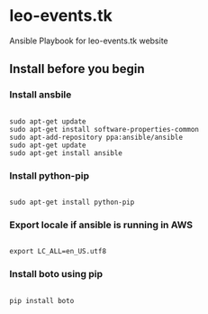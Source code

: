 # leo-events.tk
Ansible Playbook for leo-events.tk website

## Install before you begin
### Install ansbile

<pre><code>
sudo apt-get update
sudo apt-get install software-properties-common
sudo apt-add-repository ppa:ansible/ansible
sudo apt-get update
sudo apt-get install ansible
</code></pre>

### Install python-pip
<pre><code>
sudo apt-get install python-pip
</code></pre>

### Export locale if ansible is running in AWS
<pre><code>
export LC_ALL=en_US.utf8
</code></pre>

### Install boto using pip

<pre><code>
pip install boto
</code></pre>

